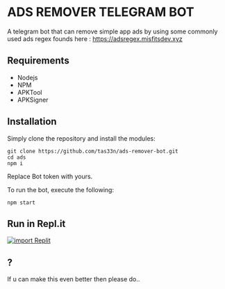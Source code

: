 # ADS REMOVER TELEGRAM BOT

A telegram bot that can remove simple app ads by using some commonly used ads regex founds here : https://adsregex.misfitsdev.xyz

## Requirements

- Nodejs
- NPM
- APKTool
- APKSigner


## Installation

Simply clone the repository and install the modules: 

```
git clone https://github.com/tas33n/ads-remover-bot.git
cd ads
npm i
```
Replace Bot token with yours.

To run the bot, execute the following:

```
npm start
```

## Run in Repl.it

<a href="https://replit.com/github/Tas33n/ads-remover-bot">
  <img src="https://replit.com/badge/github/tas33n/ads-remover-bot.git" alt="import Replit" />
</a>


## ?

If u can make this even better then please do..
